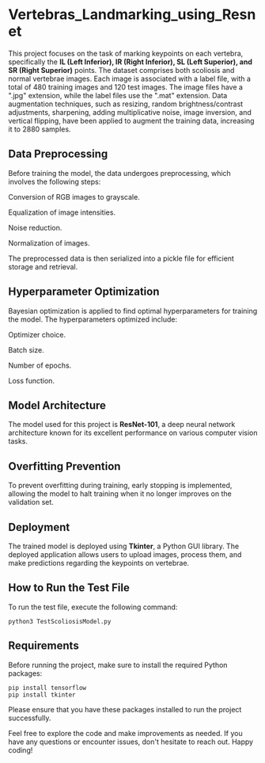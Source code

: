 # Vertebras_Landmarking_using_Resnet

This project focuses on the task of marking keypoints on each vertebra, specifically the **IL (Left Inferior), IR (Right Inferior), SL (Left Superior), and SR (Right Superior)** points. The dataset comprises both scoliosis and normal vertebrae images. Each image is associated with a label file, with a total of 480 training images and 120 test images. The image files have a ".jpg" extension, while the label files use the ".mat" extension. Data augmentation techniques, such as resizing, random brightness/contrast adjustments, sharpening, adding multiplicative noise, image inversion, and vertical flipping, have been applied to augment the training data, increasing it to 2880 samples.

## Data Preprocessing
Before training the model, the data undergoes preprocessing, which involves the following steps:

  Conversion of RGB images to grayscale.
  
  Equalization of image intensities.
  
  Noise reduction.
  
  Normalization of images.
  
The preprocessed data is then serialized into a pickle file for efficient storage and retrieval.

## Hyperparameter Optimization
Bayesian optimization is applied to find optimal hyperparameters for training the model. The hyperparameters optimized include:

  Optimizer choice.
  
  Batch size.
  
  Number of epochs.
  
  Loss function.
  
## Model Architecture
The model used for this project is **ResNet-101**, a deep neural network architecture known for its excellent performance on various computer vision tasks.

## Overfitting Prevention
To prevent overfitting during training, early stopping is implemented, allowing the model to halt training when it no longer improves on the validation set.

## Deployment
The trained model is deployed using **Tkinter**, a Python GUI library. The deployed application allows users to upload images, process them, and make predictions regarding the keypoints on vertebrae.

## How to Run the Test File
To run the test file, execute the following command:

    python3 TestScoliosisModel.py

## Requirements
Before running the project, make sure to install the required Python packages:

    pip install tensorflow
    pip install tkinter
Please ensure that you have these packages installed to run the project successfully.

Feel free to explore the code and make improvements as needed. If you have any questions or encounter issues, don't hesitate to reach out. Happy coding!

